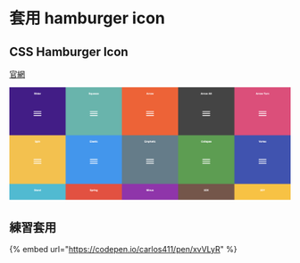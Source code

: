 # 套用 hamburger icon

## CSS Hamburger Icon

[官網](https://jonsuh.com/hamburgers/)

![CSS Hamburger Icon](../.gitbook/assets/screen-shot-2019-07-22-at-5.01.36-pm.png)

## 練習套用

{% embed url="https://codepen.io/carlos411/pen/xvVLyR" %}



